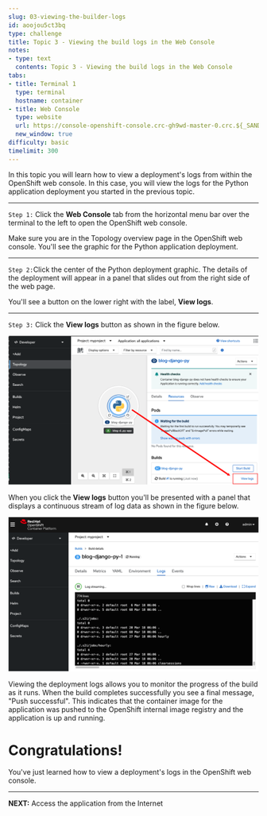 ```yaml
---
slug: 03-viewing-the-builder-logs
id: aoojou5ct3bq
type: challenge
title: Topic 3 - Viewing the build logs in the Web Console
notes:
- type: text
  contents: Topic 3 - Viewing the build logs in the Web Console
tabs:
- title: Terminal 1
  type: terminal
  hostname: container
- title: Web Console
  type: website
  url: https://console-openshift-console.crc-gh9wd-master-0.crc.${_SANDBOX_ID}.instruqt.io
  new_window: true
difficulty: basic
timelimit: 300
---
```


In this topic you will learn how to view a deployment's logs from within the OpenShift web console. In this case, you will view the logs for the Python application deployment you started in the previous topic.

----

`Step 1:` Click the **Web Console** tab from the horizontal menu bar over the terminal to the left to open the OpenShift web console.

Make sure you are in the Topology overview page in the OpenShift web console. You'll see the graphic for the Python application deployment.

----

`Step 2:`Click the center of the Python deployment graphic. The details of the deployment will appear in a panel that slides out from the right side of the web page.

You'll see a button on the lower right with the label, **View logs**.

----

`Step 3:` Click the **View logs** button as shown in the figure below.

![View Logs 1](../assets/view-logs-01.png)

When you click the **View logs** button you'll be presented with a panel that displays a continuous stream of log data as shown in the figure below.

![View Logs 2](../assets/view-logs-02.png)

Viewing the deployment logs allows you to monitor the progress of the build as it runs. When the build completes successfully you see a final message, "Push successful". This indicates that the container image for the application was pushed to the OpenShift internal image registry and the application is up and running.

# Congratulations!

You've just learned how to view a deployment's logs in the OpenShift web console.

----

**NEXT:** Access the application from the Internet
